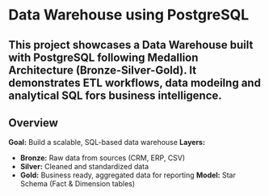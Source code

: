 # Data Warehouse using PostgreSQL
This project showcases a **Data Warehouse** built with **PostgreSQL** following **Medallion Architecture** (Bronze-Silver-Gold). It demonstrates **ETL workflows**, **data modeilng** and **analytical SQL** fors business intelligence.
---
## Overview
**Goal:** Build a scalable, SQL-based data warehouse
**Layers:**
 - **Bronze:** Raw data from sources (CRM, ERP, CSV) 
 - **Silver:** Cleaned and standardized data
 - **Gold:** Business ready, aggregated data for reporting
 **Model:** Star Schema (Fact & Dimension tables)

